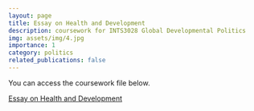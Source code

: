 ```yaml
---
layout: page
title: Essay on Health and Development
description: coursework for INTS3028 Global Developmental Politics
img: assets/img/4.jpg
importance: 1
category: politics
related_publications: false
---
```


You can access the coursework file below.

[Essay on Health and Development](https://Zhengtinghetim.github.io/assets/pdf/Globaldevelopmentpolitics_Coursework.pdf)
